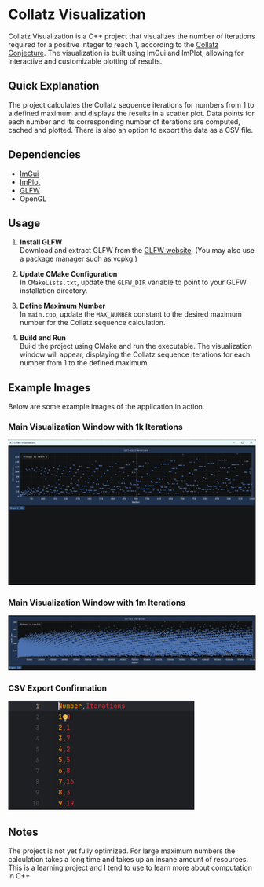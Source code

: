 # Collatz Visualization

Collatz Visualization is a C++ project that visualizes the number of iterations required for a positive integer to reach 1, according to the [Collatz Conjecture](https://en.wikipedia.org/wiki/Collatz_conjecture). The visualization is built using ImGui and ImPlot, allowing for interactive and customizable plotting of results.

## Quick Explanation

The project calculates the Collatz sequence iterations for numbers from 1 to a defined maximum and displays the results in a scatter plot. Data points for each number and its corresponding number of iterations are computed, cached and plotted. There is also an option to export the data as a CSV file.

## Dependencies

- [ImGui](https://github.com/ocornut/imgui)
- [ImPlot](https://github.com/epezent/implot)
- [GLFW](https://www.glfw.org/)
- OpenGL

## Usage

1. **Install GLFW**  
   Download and extract GLFW from the [GLFW website](https://www.glfw.org/). (You may also use a package manager such as vcpkg.)

2. **Update CMake Configuration**  
   In `CMakeLists.txt`, update the `GLFW_DIR` variable to point to your GLFW installation directory.

3. **Define Maximum Number**  
   In `main.cpp`, update the `MAX_NUMBER` constant to the desired maximum number for the Collatz sequence calculation.

4. **Build and Run**  
   Build the project using CMake and run the executable. The visualization window will appear, displaying the Collatz sequence iterations for each number from 1 to the defined maximum.

## Example Images

Below are some example images of the application in action.

### Main Visualization Window with 1k Iterations
![Visualization example](images/1000Iterations.png)

### Main Visualization Window with 1m Iterations
![Visualization example](images/1000000Iterations.png)

### CSV Export Confirmation
![CSV export example](images/CSV.png)

## Notes
The project is not yet fully optimized. For large maximum numbers the calculation takes a long time and takes up an insane amount of resources. This is a learning project and I tend to use  to learn more about computation in C++.